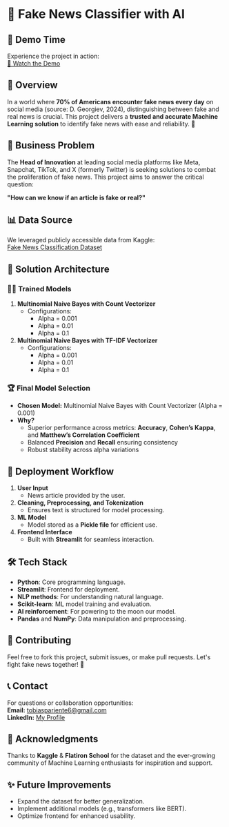 # 📰 Fake News Classifier with AI

## 🎥 Demo Time
Experience the project in action:  
[🔗 Watch the Demo](https://youtu.be/CPYNyuilGCQ)

## 🚀 Overview
In a world where **70% of Americans encounter fake news every day** on social media (source: D. Georgiev, 2024), distinguishing between fake and real news is crucial. This project delivers a **trusted and accurate Machine Learning solution** to identify fake news with ease and reliability. 🎯

## 🎯 Business Problem
The **Head of Innovation** at leading social media platforms like Meta, Snapchat, TikTok, and X (formerly Twitter) is seeking solutions to combat the proliferation of fake news. This project aims to answer the critical question:

**"How can we know if an article is fake or real?"**

## 📊 Data Source
We leveraged publicly accessible data from Kaggle:  
[Fake News Classification Dataset](https://www.kaggle.com/datasets/aadyasingh55/fake-news-classification/data)

## 🧠 Solution Architecture
### 🏋️‍♂️ Trained Models
1. **Multinomial Naive Bayes with Count Vectorizer**  
   - Configurations:  
     - Alpha = 0.001  
     - Alpha = 0.01  
     - Alpha = 0.1  
2. **Multinomial Naive Bayes with TF-IDF Vectorizer**  
   - Configurations:  
     - Alpha = 0.001  
     - Alpha = 0.01  
     - Alpha = 0.1  

### 🏆 Final Model Selection
- **Chosen Model:** Multinomial Naive Bayes with Count Vectorizer (Alpha = 0.001)
- **Why?**
  - Superior performance across metrics: **Accuracy**, **Cohen’s Kappa**, and **Matthew’s Correlation Coefficient**  
  - Balanced **Precision** and **Recall** ensuring consistency  
  - Robust stability across alpha variations  

## 🔧 Deployment Workflow
1. **User Input**  
   - News article provided by the user.  
2. **Cleaning, Preprocessing, and Tokenization**  
   - Ensures text is structured for model processing.  
3. **ML Model**  
   - Model stored as a **Pickle file** for efficient use.  
4. **Frontend Interface**  
   - Built with **Streamlit** for seamless interaction.  

## 🛠️ Tech Stack
- **Python**: Core programming language.  
- **Streamlit**: Frontend for deployment.
- **NLP methods**: For understanding natural language.
- **Scikit-learn**: ML model training and evaluation.
- **AI reinforcement**: For powering to the moon our model. 
- **Pandas** and **NumPy**: Data manipulation and preprocessing.

## 🤝 Contributing
Feel free to fork this project, submit issues, or make pull requests. Let's fight fake news together! 💪

## 📞 Contact
For questions or collaboration opportunities:  
**Email:** [tobiaspariente6@gmail.com](mailto:tobiaspariente6@gmail.com)  
**LinkedIn:** [My Profile](https://www.linkedin.com/in/tobiaspariente/)

## 🙏 Acknowledgments
Thanks to **Kaggle** & **Flatiron School** for the dataset and the ever-growing community of Machine Learning enthusiasts for inspiration and support.

## ✨ Future Improvements
- Expand the dataset for better generalization.  
- Implement additional models (e.g., transformers like BERT).  
- Optimize frontend for enhanced usability.

